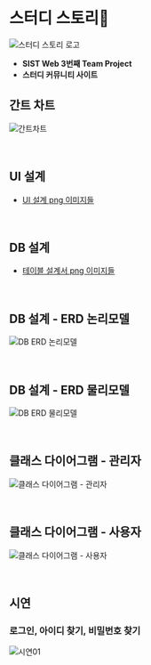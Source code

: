 # 스터디 스토리📝

![스터디 스토리 로고](https://github.com/younggeun0/StudyStory/blob/master/%EB%B0%9C%ED%91%9C%EC%9E%90%EB%A3%8C/img/logo.PNG?raw=true)

* **SIST Web 3번째 Team Project**
* **스터디 커뮤니티 사이트**

## 간트 차트

![간트차트](https://github.com/younggeun0/StudyStory/blob/master/%EB%B0%9C%ED%91%9C%EC%9E%90%EB%A3%8C/img/gantt.PNG?raw=true)

<br/>

## UI 설계

* [UI 설계 png 이미지들](https://github.com/younggeun0/StudyStory/tree/master/02.%EC%84%A4%EA%B3%84/UI%20png)

<br/>

## DB 설계

* [테이블 설계서 png 이미지들](https://github.com/younggeun0/StudyStory/tree/master/02.%EC%84%A4%EA%B3%84/ERD%20png/v0409/%ED%85%8C%EC%9D%B4%EB%B8%94%EC%84%A4%EA%B3%84%EC%84%9C_v0409)

<br/>

## DB 설계 - ERD 논리모델

![DB ERD 논리모델](https://github.com/younggeun0/StudyStory/blob/master/02.%EC%84%A4%EA%B3%84/ERD%20png/%EB%85%BC%EB%A6%AC%EB%AA%A8%EB%8D%B8_v0430.png?raw=true)

<br/>

## DB 설계 - ERD 물리모델

![DB ERD 물리모델](https://github.com/younggeun0/StudyStory/blob/master/02.%EC%84%A4%EA%B3%84/ERD%20png/%EB%AC%BC%EB%A6%AC%EB%AA%A8%EB%8D%B8_v0430.png?raw=true)

<br/>

## 클래스 다이어그램 - 관리자

![클래스 다이어그램 - 관리자](https://github.com/younggeun0/StudyStory/blob/master/02.%EC%84%A4%EA%B3%84/class_diaram_%EA%B4%80%EB%A6%AC%EC%9E%90_v0418.png?raw=true)

<br/>

## 클래스 다이어그램 - 사용자

![클래스 다이어그램 - 사용자](https://github.com/younggeun0/StudyStory/blob/master/02.%EC%84%A4%EA%B3%84/class_diagram_%EC%9C%A0%EC%A0%80_v0416.png?raw=true)

<br/>

## 시연

### 로그인, 아이디 찾기, 비밀번호 찾기

![시연01](https://github.com/younggeun0/StudyStory/blob/master/%EB%B0%9C%ED%91%9C%EC%9E%90%EB%A3%8C/img/%EB%A1%9C%EA%B7%B8%EC%9D%B8,%EC%B0%BE%EA%B8%B0.gif?raw=true)
